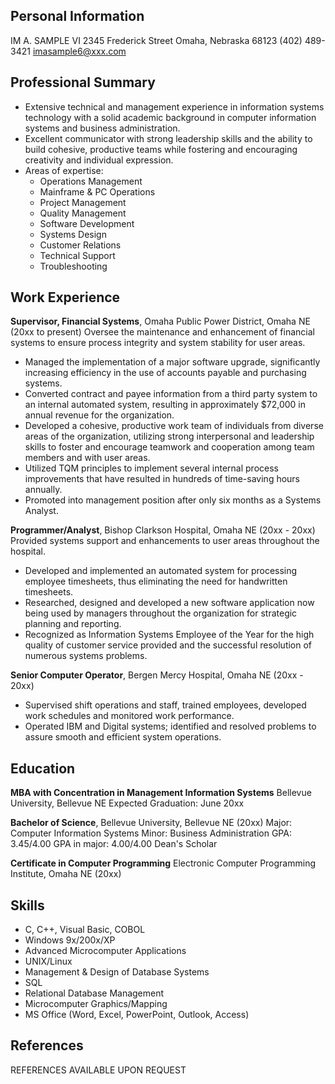 ## Personal Information
IM A. SAMPLE VI
2345 Frederick Street Omaha, Nebraska 68123
(402) 489-3421
imasample6@xxx.com

## Professional Summary
- Extensive technical and management experience in information systems technology with a solid academic background in computer information systems and business administration.
- Excellent communicator with strong leadership skills and the ability to build cohesive, productive teams while fostering and encouraging creativity and individual expression.
- Areas of expertise:
    * Operations Management
    * Mainframe & PC Operations
    * Project Management
    * Quality Management
    * Software Development
    * Systems Design
    * Customer Relations
    * Technical Support
    * Troubleshooting

## Work Experience
**Supervisor, Financial Systems**, Omaha Public Power District, Omaha NE (20xx to present)
Oversee the maintenance and enhancement of financial systems to ensure process integrity and system stability for user areas.
- Managed the implementation of a major software upgrade, significantly increasing efficiency in the use of accounts payable and purchasing systems.
- Converted contract and payee information from a third party system to an internal automated system, resulting in approximately $72,000 in annual revenue for the organization.
- Developed a cohesive, productive work team of individuals from diverse areas of the organization, utilizing strong interpersonal and leadership skills to foster and encourage teamwork and cooperation among team members and with user areas.
- Utilized TQM principles to implement several internal process improvements that have resulted in hundreds of time-saving hours annually.
- Promoted into management position after only six months as a Systems Analyst.

**Programmer/Analyst**, Bishop Clarkson Hospital, Omaha NE (20xx - 20xx)
Provided systems support and enhancements to user areas throughout the hospital.
- Developed and implemented an automated system for processing employee timesheets, thus eliminating the need for handwritten timesheets.
- Researched, designed and developed a new software application now being used by managers throughout the organization for strategic planning and reporting.
- Recognized as Information Systems Employee of the Year for the high quality of customer service provided and the successful resolution of numerous systems problems.

**Senior Computer Operator**, Bergen Mercy Hospital, Omaha NE (20xx - 20xx)
- Supervised shift operations and staff, trained employees, developed work schedules and monitored work performance.
- Operated IBM and Digital systems; identified and resolved problems to assure smooth and efficient system operations.

## Education
**MBA with Concentration in Management Information Systems**
Bellevue University, Bellevue NE
Expected Graduation: June 20xx

**Bachelor of Science**, Bellevue University, Bellevue NE (20xx)
Major: Computer Information Systems
Minor: Business Administration
GPA: 3.45/4.00
GPA in major: 4.00/4.00
Dean's Scholar

**Certificate in Computer Programming**
Electronic Computer Programming Institute, Omaha NE (20xx)

## Skills
- C, C++, Visual Basic, COBOL
- Windows 9x/200x/XP
- Advanced Microcomputer Applications
- UNIX/Linux
- Management & Design of Database Systems
- SQL
- Relational Database Management
- Microcomputer Graphics/Mapping
- MS Office (Word, Excel, PowerPoint, Outlook, Access)

## References
REFERENCES AVAILABLE UPON REQUEST